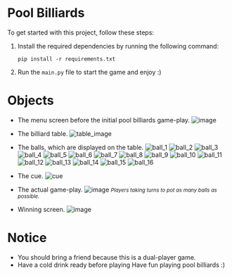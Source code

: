 # Pool Billiards 

To get started with this project, follow these steps:

1. Install the required dependencies by running the following command:
    ```
    pip install -r requirements.txt
    ```

2. Run the `main.py` file to start the game and enjoy :)
# Objects
- The menu screen before the initial pool billiards game-play.
![image](https://github.com/willingWill17/Bai-Tap-OOP/assets/141435268/77a305bd-2ab3-4f1f-9368-bbe042d3a563)

- The billiard table.
  ![table_image](https://github.com/willingWill17/Bai-Tap-OOP/assets/141435268/b7104c80-23ce-40ea-9171-63d4b5765b91)

- The balls, which are displayed on the table.
  ![ball_1](https://github.com/willingWill17/Bai-Tap-OOP/assets/141435268/293009db-af58-437e-9a2a-be23bb41a51c) ![ball_2](https://github.com/willingWill17/Bai-Tap-OOP/assets/141435268/f2f3ea5d-e0cd-46e1-87b5-a4b0e8481b50) ![ball_3](https://github.com/willingWill17/Bai-Tap-OOP/assets/141435268/b20882e9-7b52-4113-a992-30ac5ebfa537) ![ball_4](https://github.com/willingWill17/Bai-Tap-OOP/assets/141435268/4782cee0-e818-4ac8-ac14-a9293900873b) ![ball_5](https://github.com/willingWill17/Bai-Tap-OOP/assets/141435268/8e025dca-283c-4cce-a437-03dc5be409c5) ![ball_6](https://github.com/willingWill17/Bai-Tap-OOP/assets/141435268/468553b2-e6cc-4b1b-b39e-8d8b6e7020ce) ![ball_7](https://github.com/willingWill17/Bai-Tap-OOP/assets/141435268/4709135e-6ee6-4207-8355-574366a80d6b) ![ball_8](https://github.com/willingWill17/Bai-Tap-OOP/assets/141435268/edaf2bb4-4f22-4f5d-8ecd-fdce80d69399) ![ball_9](https://github.com/willingWill17/Bai-Tap-OOP/assets/141435268/7e26a917-4f50-4cc5-8742-5c8c5562a8ff) ![ball_10](https://github.com/willingWill17/Bai-Tap-OOP/assets/141435268/608844a0-20f7-42ff-8457-b2519ac48e91) ![ball_11](https://github.com/willingWill17/Bai-Tap-OOP/assets/141435268/6094de2d-9775-421d-9a39-90930accc5fa) ![ball_12](https://github.com/willingWill17/Bai-Tap-OOP/assets/141435268/899b7e20-38c3-438e-949c-ef73d6966db3) ![ball_13](https://github.com/willingWill17/Bai-Tap-OOP/assets/141435268/2029ab30-b90c-4169-b277-bef8640ad381) ![ball_14](https://github.com/willingWill17/Bai-Tap-OOP/assets/141435268/2942a0e5-1dc4-48f6-8d8f-f7067f3bf5e9) ![ball_15](https://github.com/willingWill17/Bai-Tap-OOP/assets/141435268/488fe2f1-9a86-488a-b5c8-2607517a14b2) ![ball_16](https://github.com/willingWill17/Bai-Tap-OOP/assets/141435268/155b2e26-cd75-4f69-b44c-50e0680a5e08)

- The cue. ![cue](https://github.com/willingWill17/Bai-Tap-OOP/assets/141435268/21abb9ff-7fe4-4d3a-bc52-ff3a0a1ccd3e)

- The actual game-play.
  ![image](https://github.com/willingWill17/Bai-Tap-OOP/assets/141435268/c27b365b-d086-4256-b655-856f235ca17e)
  *<span style="font-size: smaller;;">Players taking turns to pot as many balls as possible.*
- Winning screen. 
![image](https://github.com/willingWill17/Bai-Tap-OOP/assets/141435268/bf9d8bec-c243-426b-884e-0d7be0058589)
# Notice
- You should bring a friend because this is a dual-player game.
- Have a cold drink ready before playing
Have fun playing pool billiards :)
